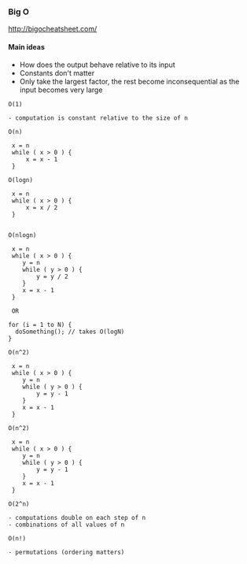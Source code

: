 ### Big O

http://bigocheatsheet.com/

#### Main ideas

- How does the output behave relative to its input
- Constants don't matter
- Only take the largest factor, the rest become inconsequential as the input becomes very large


```
O(1)

- computation is constant relative to the size of n

```

```
O(n)

 x = n
 while ( x > 0 ) {
     x = x - 1
 }
```

```
O(logn)

 x = n
 while ( x > 0 ) {
     x = x / 2
 }
 
```

```
O(nlogn)

 x = n
 while ( x > 0 ) {
    y = n
    while ( y > 0 ) {
        y = y / 2
    }
    x = x - 1
 }
 
 OR
 
for (i = 1 to N) {
  doSomething(); // takes O(logN)
}

```

```
O(n^2)

 x = n
 while ( x > 0 ) {
    y = n
    while ( y > 0 ) {
        y = y - 1
    }
    x = x - 1
 }
```

```
O(n^2)

 x = n
 while ( x > 0 ) {
    y = n
    while ( y > 0 ) {
        y = y - 1
    }
    x = x - 1
 }
```

```
O(2^n)

- computations double on each step of n
- combinations of all values of n

```

```
O(n!)

- permutations (ordering matters)

```

